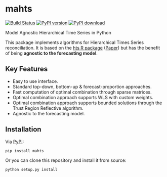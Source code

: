 # mahts

[![Build Status][travis-image]][travis-url]  [![PyPI version][pypi-image]][pypi-url]  [![PyPI download][download-image]][pypi-url]


Model Agnostic Hierarchical Time Series in Python

This package implements algorithms for Hierarchical Times Series reconciliation. It is based on the [hts R package](https://cran.r-project.org/web/packages/hts/index.html) ([Paper](https://cran.r-project.org/web/packages/hts/vignettes/hts.pdf)) but has the benefit of being **agnostic to the forecasting model**.

## Key Features
* Easy to use interface.
* Standard top-down, bottom-up & forecast-proportion approaches.
* Fast computation of optimal combination through sparse matrices.
* Optimal combination approach supports WLS with custom weights.
* Optimal combination approach supports bounded solutions through the Trust Region Reflective algorithm.
* Agnostic to the forecasting model.

## Installation

Via [PyPI](https://pypi.org/project/hausdorff/):

```bash
pip install mahts
```
Or you can clone this repository and install it from source: 

```bash
python setup.py install
```


[travis-image]: https://travis-ci.org/mavillan/mahts.svg?branch=master
[travis-url]: https://travis-ci.org/mavillan/mahts
[pypi-image]: http://img.shields.io/pypi/v/mahts.svg
[download-image]: http://img.shields.io/pypi/dm/mahts.svg
[pypi-url]: https://pypi.org/project/mahts


